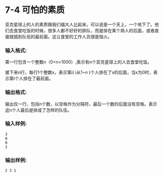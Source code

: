 # 7-4 可怕的素质

亚克星球上的人的素质跟我们福大人比起来，可以说是一个天上，一个地下了。他们去食堂吃饭的时候，很多人都不好好的排队，而是排在某个熟人的后面，或者直接就插到队伍的最前面。这让食堂的工作人员很是恼火。

### 输入格式:

第一行包含一个整数n（0<n<1000）,表示有n个亚克星球上的人去食堂吃饭。

接下来n行，每行1个整数x，表示第i( i从1~n )个人排在了x的后面，当x为0时，表示第i个人排在了最前面。

### 输出格式:

输出仅一行，包括n个数，以空格作为分隔符，最后一个数的后面没有空格。表示这n个人最后是排成了怎样的队伍。

### 输入样例:


```in
3
0
0
2
```

### 输出样例:


```out
2 3 1
```

